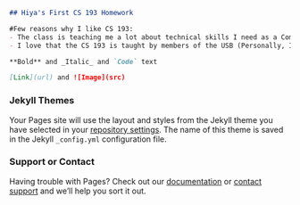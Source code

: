 
```markdown
## Hiya's First CS 193 Homework

#Few reasons why I like CS 193: 
- The class is teaching me a lot about technical skills I need as a Computer Science major outside of what's in the syllabus.
- I love that the CS 193 is taught by members of the USB (Personally, I would love to do this in the future!)

**Bold** and _Italic_ and `Code` text

[Link](url) and ![Image](src)
```


### Jekyll Themes

Your Pages site will use the layout and styles from the Jekyll theme you have selected in your [repository settings](https://github.com/kalutes/CS193_Fall18_Lab1/settings). The name of this theme is saved in the Jekyll `_config.yml` configuration file.

### Support or Contact

Having trouble with Pages? Check out our [documentation](https://help.github.com/categories/github-pages-basics/) or [contact support](https://github.com/contact) and we’ll help you sort it out.
